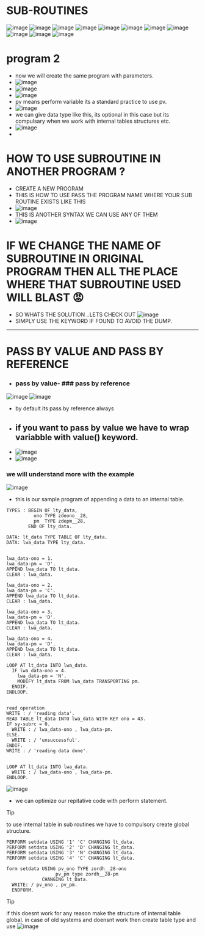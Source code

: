 # SUB-ROUTINES 

![image](https://github.com/bhuvabhavik/MY-ABAP-CHEATSHEET/assets/49744703/f732eb5b-6f34-4d4e-a5b8-a813a5764e80)
![image](https://github.com/bhuvabhavik/MY-ABAP-CHEATSHEET/assets/49744703/e7869efe-b2fc-4f70-bb47-c2d4940016e7)
![image](https://github.com/bhuvabhavik/MY-ABAP-CHEATSHEET/assets/49744703/b1dc94ac-03b4-4715-8bc1-431b55180369)
![image](https://github.com/bhuvabhavik/MY-ABAP-CHEATSHEET/assets/49744703/b62f2900-0735-4b78-92b7-0b923680b2ac)
![image](https://github.com/bhuvabhavik/MY-ABAP-CHEATSHEET/assets/49744703/cf9597a5-39b5-4e8f-bd07-d3424ea41d7d)
![image](https://github.com/bhuvabhavik/MY-ABAP-CHEATSHEET/assets/49744703/49cb87f4-b604-43d3-a6c9-4e8372540732)
![image](https://github.com/bhuvabhavik/MY-ABAP-CHEATSHEET/assets/49744703/ea225e5e-e729-49bd-976f-0a368ecca2ff)
![image](https://github.com/bhuvabhavik/MY-ABAP-CHEATSHEET/assets/49744703/3f9246a3-ea35-4a00-b314-f71a1c9e0fbe)
![image](https://github.com/bhuvabhavik/MY-ABAP-CHEATSHEET/assets/49744703/7526f655-33d1-4ad7-9532-92426fc84cc7)
![image](https://github.com/bhuvabhavik/MY-ABAP-CHEATSHEET/assets/49744703/447fb80e-c7ab-44c4-af88-bd1d072f1390)
![image](https://github.com/bhuvabhavik/MY-ABAP-CHEATSHEET/assets/49744703/e8e8e8a0-45ae-4d7d-86dd-0b27dd0b3786)

# program 2
- now we will create the same program with parameters.
- ![image](https://github.com/bhuvabhavik/MY-ABAP-CHEATSHEET/assets/49744703/87389a47-a116-4ac5-8b1b-e361c29c24a9)
- ![image](https://github.com/bhuvabhavik/MY-ABAP-CHEATSHEET/assets/49744703/6af1ae9e-2881-427c-b1be-4b3d97dc081e)
- ![image](https://github.com/bhuvabhavik/MY-ABAP-CHEATSHEET/assets/49744703/9ea2cc88-95c5-4727-bf55-e43819d2fd06)
- pv means perform variable its a standard practice to use pv.
- ![image](https://github.com/bhuvabhavik/MY-ABAP-CHEATSHEET/assets/49744703/0098e583-9f5f-484d-8437-a4744824e531)
- we can give data type like this, its optional in this case but its compulsary when we work with internal tables structures etc.
- ![image](https://github.com/bhuvabhavik/MY-ABAP-CHEATSHEET/assets/49744703/c2b2aaf2-bc55-4adc-a10b-27339e14dd9f)
- 


# HOW TO USE SUBROUTINE IN ANOTHER PROGRAM ?

- CREATE A NEW PROGRAM
- THIS IS HOW TO USE PASS THE PROGRAM NAME WHERE YOUR SUB ROUTINE EXISTS LIKE THIS
- ![image](https://github.com/bhuvabhavik/MY-ABAP-CHEATSHEET/assets/49744703/5232aa3b-2b2f-4cc3-94ac-68e9d8beba63)
-  THIS IS ANOTHER SYNTAX WE CAN USE ANY OF THEM
-  ![image](https://github.com/bhuvabhavik/MY-ABAP-CHEATSHEET/assets/49744703/0c9611bc-2829-43bc-8b7f-2de0ea407306)

  # IF WE CHANGE THE NAME OF SUBROUTINE IN ORIGINAL PROGRAM THEN ALL THE PLACE WHERE THAT SUBROUTINE USED WILL BLAST  😡
  - SO WHATS THE SOLUTION ..LETS CHECK OUT
  ![image](https://github.com/bhuvabhavik/MY-ABAP-CHEATSHEET/assets/49744703/ee0d7710-9090-4eea-a367-16d741bc02f7)
- SIMPLY USE THE KEYWORD IF FOUND TO AVOID THE DUMP.


___

# PASS BY VALUE AND PASS BY REFERENCE
- ### pass by value- ### pass by reference

![image](https://github.com/bhuvabhavik/MY-ABAP-CHEATSHEET/assets/49744703/2622a44a-d6c1-4c82-8d73-ac48d4929aab)
![image](https://github.com/bhuvabhavik/MY-ABAP-CHEATSHEET/assets/49744703/f2ad5f3c-ec71-4b62-9d3f-54080d8241b5)
- by default its pass by reference always
- ##  if you want to pass by value we have to wrap variabble with value() keyword.
- ![image](https://github.com/bhuvabhavik/MY-ABAP-CHEATSHEET/assets/49744703/4d0ea438-0098-4637-835b-68bbb81b3db6)
- ![image](https://github.com/bhuvabhavik/MY-ABAP-CHEATSHEET/assets/49744703/cc40dedf-fa13-4ed3-8686-8308185983e3)

 ### we will understand more with the example
 ![image](https://github.com/bhuvabhavik/MY-ABAP-CHEATSHEET/assets/49744703/5a976270-8b3a-44f9-8371-7507e2a734a9)
- this is our sample program of appending a data to an internal table.


```abap
TYPES : BEGIN OF lty_data,
          ono TYPE zdeono__28,
          pm  TYPE zdepm__28,
        END OF lty_data.

DATA: lt_data TYPE TABLE OF lty_data.
DATA: lwa_data TYPE lty_data.


lwa_data-ono = 1.
lwa_data-pm = 'D'.
APPEND lwa_data TO lt_data.
CLEAR : lwa_data.

lwa_data-ono = 2.
lwa_data-pm = 'C'.
APPEND lwa_data TO lt_data.
CLEAR : lwa_data.

lwa_data-ono = 3.
lwa_data-pm = 'D'.
APPEND lwa_data TO lt_data.
CLEAR : lwa_data.

lwa_data-ono = 4.
lwa_data-pm = 'D'.
APPEND lwa_data TO lt_data.
CLEAR : lwa_data.

LOOP AT lt_data INTO lwa_data.
  IF lwa_data-ono = 4.
    lwa_data-pm = 'N'.
    MODIFY lt_data FROM lwa_data TRANSPORTING pm.
  ENDIF.
ENDLOOP.


read operation
WRITE : / 'reading data'.
READ TABLE lt_data INTO lwa_data WITH KEY ono = 43.
IF sy-subrc = 0.
  WRITE : / lwa_data-ono , lwa_data-pm.
ELSE.
  WRITE : / 'unsuccessful'.
ENDIF.
WRITE : / 'reading data done'.


LOOP AT lt_data INTO lwa_data.
  WRITE : / lwa_data-ono , lwa_data-pm.
ENDLOOP.
```
![image](https://github.com/bhuvabhavik/MY-ABAP-CHEATSHEET/assets/49744703/8d019597-dcbf-4e30-9bc4-be1afb8933ac)

- we can optimize our repitative code with perform statement.

>[!TIP]
>to use internal table in sub routines we have to compulsory create global structure.

```abap
PERFORM setdata USING '1' 'C' CHANGING lt_data.
PERFORM setdata USING '2' 'D' CHANGING lt_data.
PERFORM setdata USING '3' 'N' CHANGING lt_data.
PERFORM setdata USING '4' 'C' CHANGING lt_data.

form setdata USING pv_ono TYPE zordh__28-ono
                  pv_pm type zordh__28-pm
             CHANGING lt_Data.
  WRITE: / pv_ono , pv_pm.
  ENDFORM.
  ```

>[!TIP]
>if this doesnt work for any reason make the structure of internal table global.
>in case of old systems and doensnt work
>then create table type and use
>![image](https://github.com/bhuvabhavik/MY-ABAP-CHEATSHEET/assets/49744703/d9a65ef2-d9ca-40b3-ab25-1f611daef4f0)
>



















  









